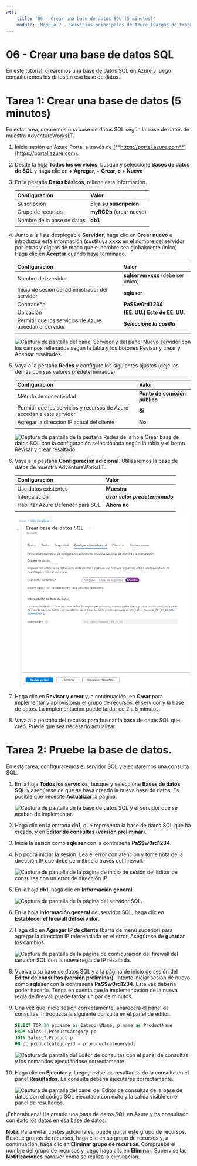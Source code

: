 ```yaml
---
wts:
    title: '06 - Crear una base de datos SQL (5 minutos)'
    module: 'Módulo 2 - Servicios principales de Azure (Cargas de trabajo)'
---
```


# 06 - Crear una base de datos SQL

En este tutorial, crearemos una base de datos SQL en Azure y luego consultaremos los datos en esa base de datos.

# Tarea 1: Crear una base de datos (5 minutos)

En esta tarea, crearemos una base de datos SQL según la base de datos de muestra AdventureWorksLT. 

1. Inicie sesión en Azure Portal a través de [**https://portal.azure.com**](https://portal.azure.com).

2. Desde la hoja **Todos los servicios**, busque y seleccione **Bases de datos de SQL** y haga clic en **+ Agregar, + Crear, o + Nuevo** 

3. En la pestaña **Datos básicos**, rellene esta información.  

    | Configuración | Valor | 
    | --- | --- |
    | Suscripción | **Elija su suscripción** |
    | Grupo de recursos | **myRGDb** (crear nuevo) |
    | Nombre de la base de datos| **db1** | 
    | | |

3. Junto a la lista desplegable **Servidor**, haga clic en **Crear nuevo** e introduzca esta información (sustituya **xxxx** en el nombre del servidor por letras y dígitos de modo que el nombre sea globalmente único). Haga clic en **Aceptar** cuando haya terminado.

    | Configuración | Valor | 
    | --- | --- |
    | Nombre del servidor | **sqlserverxxxx** (debe ser único) | 
    | Inicio de sesión del administrador del servidor | **sqluser** |
    | Contraseña | **Pa$$w0rd1234** |
    | Ubicación | **(EE. UU.) Este de EE. UU.** |
    | Permitir que los servicios de Azure accedan al servidor| ***Seleccione la casilla*** |
    | | |

   ![Captura de pantalla del panel Servidor y del panel Nuevo servidor con los campos rellenados según la tabla y los botones Revisar y crear y Aceptar resaltados.](../images/0501.png)

4. Vaya a la pestaña **Redes** y configure los siguientes ajustes (deje los demás con sus valores predeterminados) 

    | Configuración | Valor | 
    | --- | --- |
    | Método de conectividad | **Punto de conexión público** |    
    | Permitir que los servicios y recursos de Azure accedan a este servidor | **Sí** |
    | Agregar la dirección IP actual del cliente | **No** |
    | | |
    
   ![Captura de pantalla de la pestaña Redes de la hoja Crear base de datos SQL con la configuración seleccionada según la tabla y el botón Revisar y crear resaltado.](../images/0501b.png)

5. Vaya a la pestaña **Configuración adicional**. Utilizaremos la base de datos de muestra AdventureWorksLT.

    | Configuración | Valor | 
    | --- | --- |
    | Use datos existentes | **Muestra** |
    | Intercalación | ***usar valor predeterminado*** |
    | Habilitar Azure Defender para SQL | **Ahora no** |
    | | |

    ![Captura de pantalla de la pestaña Configuración adicional de la hoja Crear base de datos SQL con la configuración seleccionada según la tabla y el botón Revisar y crear resaltado.](../images/0501c.png)

6. Haga clic en **Revisar y crear** y, a continuación, en **Crear** para implementar y aprovisionar el grupo de recursos, el servidor y la base de datos. La implementación puede tardar de 2 a 5 minutos.

7. Vaya a la pestaña del recurso para buscar la base de datos SQL que creó. Puede que sea necesario actualizar.

# Tarea 2: Pruebe la base de datos.

En esta tarea, configuraremos el servidor SQL y ejecutaremos una consulta SQL. 

1. En la hoja **Todos los servicios**, busque y seleccione **Bases de datos SQL** y asegúrese de que se haya creado la nueva base de datos. Es posible que necesite **Actualizar** la página.

    ![Captura de pantalla de la base de datos SQL y el servidor que se acaban de implementar.](../images/0502.png)

2. Haga clic en la entrada **db1**, que representa la base de datos SQL que ha creado, y en **Editor de consultas (versión preliminar)**.

3. Inicie la sesión como **sqluser** con la contraseña **Pa$$w0rd1234**.

4. No podrá iniciar la sesión. Lea el error con atención y tome nota de la dirección IP que debe permitirse a través del firewall. 

    ![Captura de pantalla de la página de inicio de sesión del Editor de consultas con un error de dirección IP.](../images/0503.png)

5. En la hoja **db1**, haga clic en **Información general**. 

    ![Captura de pantalla de la página del servidor SQL.](../images/0504.png)

6. En la hoja **Información general** del servidor SQL, haga clic en **Establecer el firewall del servidor**.

7. Haga clic en **Agregar IP de cliente** (barra de menú superior) para agregar la dirección IP referenciada en el error. Asegúrese de **guardar** los cambios. 

    ![Captura de pantalla de la página de configuración del firewall del servidor SQL con la nueva regla de IP resaltada.](../images/0506.png)

8. Vuelva a su base de datos SQL y a la página de inicio de sesión del **Editor de consultas (versión preliminar)**. Intente iniciar sesión de nuevo como **sqluser** con la contraseña **Pa$$w0rd1234**. Esta vez debería poder hacerlo. Tenga en cuenta que la implementación de la nueva regla de firewall puede tardar un par de minutos. 

9. Una vez que inicie sesión correctamente, aparecerá el panel de consultas. Introduzca la siguiente consulta en el panel de editor.

    ```SQL
    SELECT TOP 20 pc.Name as CategoryName, p.name as ProductName
    FROM SalesLT.ProductCategory pc
    JOIN SalesLT.Product p
    ON pc.productcategoryid = p.productcategoryid;
    ```

    ![Captura de pantalla del Editor de consultas con el panel de consultas y los comandos ejecutándose correctamente.](../images/0507.png)

10. Haga clic en **Ejecutar** y, luego, revise los resultados de la consulta en el panel **Resultados**. La consulta debería ejecutarse correctamente.

    ![Captura de pantalla del panel del Editor de consultas de la base de datos con el código SQL ejecutado con éxito y la salida visible en el panel de resultados.](../images/0508.png)

¡Enhorabuena! Ha creado una base de datos SQL en Azure y ha consultado con éxito los datos en esa base de datos.

**Nota**: Para evitar costes adicionales, puede quitar este grupo de recursos. Busque grupos de recursos, haga clic en su grupo de recursos y, a continuación, haga clic en **Eliminar grupo de recursos**. Compruebe el nombre del grupo de recursos y luego haga clic en **Eliminar**. Supervise las **Notificaciones** para ver cómo se realiza la eliminación.
